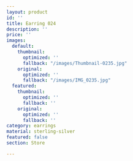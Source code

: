 ```yaml
---
layout: product
id: ''
title: Earring 024
description: ''
price: ''
images:
  default:
    thumbnail:
      optimized: ''
      fallback: "/images/Thumbnail-0235.jpg"
    original:
      optimized: ''
      fallback: "/images/IMG_0235.jpg"
  featured:
    thumbnail:
      optimized: ''
      fallback: ''
    original:
      optimized: ''
      fallback: ''
category: earrings
material: sterling-silver
featured: false
section: Store

---
```


